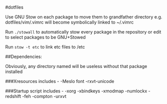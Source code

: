 #dotfiles

Use GNU Stow on each package to move them to grandfather directory
e.g. dotfiles/vim/.vimrc will become symbolically linked to ~/.vimrc

Run `./stowall` to automatically stow every package in the repository or edit to select packages to be GNU+Stowed

Run `stow -t etc` to link etc files to /etc

##Dependencies:

Obviously, any directory named will be useless without that package installed

###Xresources includes -
-Meslo font
-rxvt-unicode

###Startup script includes -
-xorg
-xbindkeys
-xmodmap
-numlockx
-redshift
-feh
-compton
-urxvt
